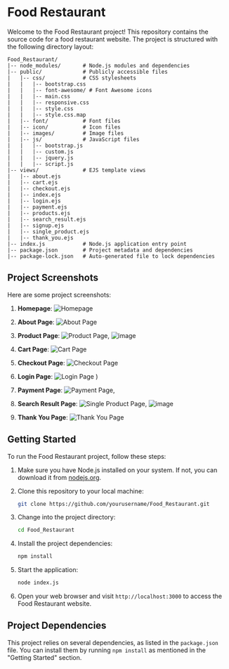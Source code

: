 # Food Restaurant

Welcome to the Food Restaurant project! This repository contains the source code for a food restaurant website. The project is structured with the following directory layout:

```
Food_Restaurant/
|-- node_modules/       # Node.js modules and dependencies
|-- public/             # Publicly accessible files
|   |-- css/            # CSS stylesheets
|   |   |-- bootstrap.css
|   |   |-- font-awesome/ # Font Awesome icons
|   |   |-- main.css
|   |   |-- responsive.css
|   |   |-- style.css
|   |   |-- style.css.map
|   |-- font/           # Font files
|   |-- icon/           # Icon files
|   |-- images/         # Image files
|   |-- js/             # JavaScript files
|   |   |-- bootstrap.js
|   |   |-- custom.js
|   |   |-- jquery.js
|   |   |-- script.js
|-- views/              # EJS template views
|   |-- about.ejs
|   |-- cart.ejs
|   |-- checkout.ejs
|   |-- index.ejs
|   |-- login.ejs
|   |-- payment.ejs
|   |-- products.ejs
|   |-- search_result.ejs
|   |-- signup.ejs
|   |-- single_product.ejs
|   |-- thank_you.ejs
|-- index.js            # Node.js application entry point
|-- package.json        # Project metadata and dependencies
|-- package-lock.json   # Auto-generated file to lock dependencies
```

## Project Screenshots

Here are some project screenshots:

1. **Homepage**:
   ![Homepage](https://github.com/Rohit9113/Food-Restaurant/assets/78945252/16b21794-6406-443f-8150-49e437cd6f74)

2. **About Page**:
   ![About Page](https://github.com/Rohit9113/Food-Restaurant/assets/78945252/455f5607-6bdc-4f6f-aae1-e351f9a93c3c)

3. **Product Page**:
   ![Product Page](https://github.com/Rohit9113/Food-Restaurant/assets/78945252/a466bced-4b92-4a1d-9f2a-7886675f7f07), ![image](https://github.com/Rohit9113/Food-Restaurant/assets/78945252/5a593891-bc44-4e14-82ce-d87321a0a8c3)



4. **Cart Page**:
   ![Cart Page](https://github.com/Rohit9113/Food-Restaurant/assets/78945252/0ca42436-d3ba-4b9f-b809-252ee582feba)


5. **Checkout Page**:
   ![Checkout Page](https://github.com/Rohit9113/Food-Restaurant/assets/78945252/02ed7311-030a-4339-9a7a-aa8d8340c327)

6. **Login Page**:
   ![Login Page](https://github.com/Rohit9113/Food-Restaurant/assets/78945252/ee13a77e-8542-4110-97cd-1516471d1027)
)

7. **Payment Page**:
   ![Payment Page](https://github.com/Rohit9113/Food-Restaurant/assets/78945252/f21db66f-4b41-464c-ade8-52e0656e4877), 


8. **Search Result Page**:
   ![Single Product Page](https://github.com/Rohit9113/Food-Restaurant/assets/78945252/cb7f5546-e6b3-41e9-a7b0-752b36a611d5), ![image](https://github.com/Rohit9113/Food-Restaurant/assets/78945252/2009a315-e183-4df8-8592-a02cc018392b)



9. **Thank You Page**:
   ![Thank You Page](screenshots/thank_you.png)

## Getting Started

To run the Food Restaurant project, follow these steps:

1. Make sure you have Node.js installed on your system. If not, you can download it from [nodejs.org](https://nodejs.org/).

2. Clone this repository to your local machine:

   ```bash
   git clone https://github.com/yourusername/Food_Restaurant.git
   ```

3. Change into the project directory:

   ```bash
   cd Food_Restaurant
   ```

4. Install the project dependencies:

   ```bash
   npm install
   ```

5. Start the application:

   ```bash
   node index.js
   ```

6. Open your web browser and visit `http://localhost:3000` to access the Food Restaurant website.

## Project Dependencies

This project relies on several dependencies, as listed in the `package.json` file. You can install them by running `npm install` as mentioned in the "Getting Started" section.
